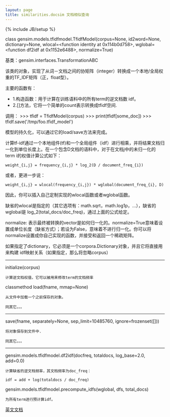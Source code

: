 ```yaml
---
layout: page
title: similarities.docsim 文档相似查询 
---
```

{% include JB/setup %}

class gensim.models.tfidfmodel.TfidfModel(corpus=None, id2word=None, dictionary=None, wlocal=<function identity at 0x114b0d758>, wglobal=<function df2idf at 0x1152e6488>, normalize=True)

基类：gensim.interfaces.TransformationABC

该类的对象，实现了从词－文档之间的协矩阵（integer）转换成一个本地/全局权重的TF_IDF矩阵（正，float型）。

主要的函数有：

- 1.构造函数：用于计算在训练语料中的所有term的逆文档数 idf。
- 2.[]方法，它将一个简单的count表示转换成tfidf空间.

调用：
    >>> tfidf = TfidfModel(corpus)
    >>> print(tfidf[some_doc])
    >>> tfidf.save('/tmp/foo.tfidf_model')

模型的持久化，可以通过它的load/save方法来完成。

计算tf-idf通过一个本地组件(tf)和一个全局组件（idf）进行相乘，并将结果文档归一化到单位长度上。在一个包含D文档的语料中，对于在文档j中的未归一化的term i的权值计算公式如下：

    weight_{i,j} = frequency_{i,j} * log_2(D / document_freq_{i})

或者，更进一步说：

    weight_{i,j} = wlocal(frequency_{i,j}) * wglobal(document_freq_{i}, D)

因此，你可以插入自己定制实现的wlocal函数或者wglobal函数。

缺省的wlocal是指定的（其它选项有：math.sqrt，math.log1p，...），缺省的wglobal是 log_2(total_docs/doc_freq)，通过上面的公式给定。

normalize: 表示最终被转换的vector是如何归一化的。normalize=True意味着设置成单位长度（缺省方式）；若设为False，意味着不进行归一化。你可以将normalize设置成你自己实现的函数，并接受和返回一个稀疏矩阵。

如果指定了dictionary，它必须是一个corpora.Dictionary对象，并且它将直接用来构建 idf映射关系（如果指定，那么将忽略corpus）

---------------------------------------------------------------

initialize(corpus)

    计算逆文档权值，它可以被用来修改term的文档频率

classmethod load(fname, mmap=None)

    从文件中加载一个之前保存的对象。

    同其它。。。
    
---------------------------------------------------------------

save(fname, separately=None, sep_limit=10485760, ignore=frozenset([]))

    将对象保存到文件中.

    同其它。。。

---------------------------------------------------------------

gensim.models.tfidfmodel.df2idf(docfreq, totaldocs, log_base=2.0, add=0.0)

    计算缺省的逆文档频率，其文档频率为doc_freq：

    idf = add + log(totaldocs / doc_freq)


gensim.models.tfidfmodel.precompute_idfs(wglobal, dfs, total_docs)

    为所有term进行预计算idf。


[英文文档](http://radimrehurek.com/gensim/models/tfidfmodel.html)


